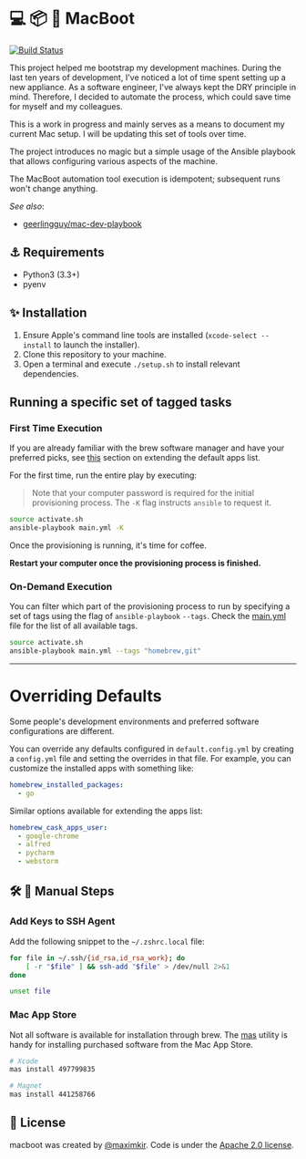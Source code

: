 # 💻 📦 🚀 MacBoot

[![Build Status](https://github.com/maximkir/macboot/workflows/ci-workflow/badge.svg?branch=master)](https://github.com/maximkir/macboot/actions)

This project helped me bootstrap my development machines. During the last ten years of development, I've noticed a lot of time spent setting up a new appliance.
As a software engineer, I've always kept the DRY principle in mind. Therefore, I decided to automate the process, which could save time for myself and my colleagues.

This is a work in progress and mainly serves as a means to document my current Mac setup. I will be updating this set of tools over time.

The project introduces no magic but a simple usage of the Ansible playbook that allows configuring various aspects of the machine.

The MacBoot automation tool execution is idempotent; subsequent runs won't change anything.

*See also*:
  - [geerlingguy/mac-dev-playbook](https://github.com/geerlingguy/mac-dev-playbook)

## ⚓ Requirements
* Python3 (3.3+)
* pyenv

## ✨ Installation

1. Ensure Apple's command line tools are installed (`xcode-select --install` to launch the installer).
2. Clone this repository to your machine.
3. Open a terminal and execute `./setup.sh` to install relevant dependencies.


## Running a specific set of tagged tasks

### First Time Execution
If you are already familiar with the brew software manager and have your preferred picks, see [this](#overriding-defaults) section on extending the default apps list.

For the first time, run the entire play by executing:  

> Note that your computer password is required for the initial provisioning process. The `-K` flag instructs `ansible` to request it.

  ```bash
  source activate.sh
  ansible-playbook main.yml -K
  ```

Once the provisioning is running, it's time for coffee.

**Restart your computer once the provisioning process is finished.**

### On-Demand Execution

You can filter which part of the provisioning process to run by specifying a set of tags using the flag of `ansible-playbook` `--tags`. Check the [main.yml](main.yml) file for the list of all available tags.

  ``` bash
  source activate.sh
  ansible-playbook main.yml --tags "homebrew,git"
  ```

---
# Overriding Defaults

Some people's development environments and preferred software configurations are different.

You can override any defaults configured in `default.config.yml` by creating a `config.yml` file and setting the overrides in that file. For example, you can customize the installed apps with something like:

```yaml
homebrew_installed_packages:
  - go

```

Similar options available for extending the apps list:

```yaml
homebrew_cask_apps_user:
  - google-chrome
  - alfred
  - pycharm
  - webstorm
```

## 🛠️ 🐢 Manual Steps

### Add Keys to SSH Agent

Add the following snippet to the `~/.zshrc.local` file:

``` bash
for file in ~/.ssh/{id_rsa,id_rsa_work}; do
	[ -r "$file" ] && ssh-add "$file" > /dev/null 2>&1
done

unset file
```

### Mac App Store
Not all software is available for installation through brew. The [mas](https://github.com/mas-cli/mas) utility is handy for installing purchased software from the Mac App Store.


``` bash
# Xcode
mas install 497799835

# Magnet
mas install 441258766

```


## 📄 License

macboot was created by [@maximkir](https://github.com/maximkir).
Code is under the [Apache 2.0 license](LICENSE).
